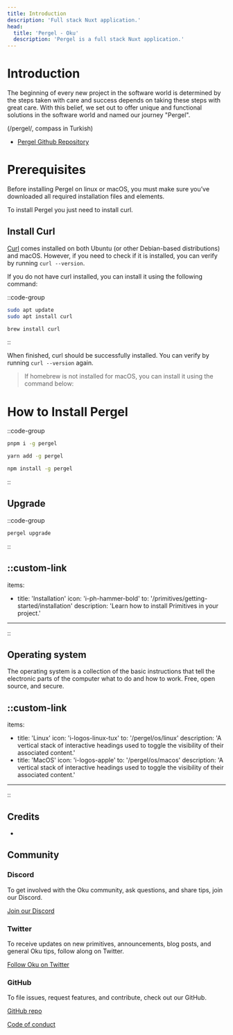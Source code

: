 ```yaml
---
title: Introduction
description: 'Full stack Nuxt application.'
head:
  title: 'Pergel - Oku'
  description: 'Pergel is a full stack Nuxt application.'
---
```


# Introduction

The beginning of every new project in the software world is determined by the steps taken with care and success depends on taking these steps with great care. With this belief, we set out to offer unique and functional solutions in the software world and named our journey "Pergel".

(/pergel/, compass in Turkish)


- [Pergel Github Repository](https://github.com/oku-ui/pergel)

# Prerequisites

Before installing Pergel on linux or macOS, you must make sure you’ve downloaded all required installation files and elements.

To install Pergel you just need to install curl.

## Install Curl

[Curl](os/programs/curl) comes installed on both Ubuntu (or other Debian-based distributions) and macOS. However, if you need to check if it is installed, you can verify by running `curl --version`.

If you do not have curl installed, you can install it using the following command:

::code-group

```sh [linux]
sudo apt update
sudo apt install curl
```

```sh [macos]
brew install curl

```
::

When finished, curl should be successfully installed. You can verify by running `curl --version` again.

> If homebrew is not installed for macOS, you can install it using the command below:


# How to Install Pergel


::code-group

```sh [pnpm]
pnpm i -g pergel
```

```bash [yarn]
yarn add -g pergel

```

```bash [npm]
npm install -g pergel
```

::

## Upgrade

::code-group

```sh [sh]
pergel upgrade
```
::


::custom-link
---
items:
  - title: 'Installation'
    icon: 'i-ph-hammer-bold'
    to: '/primitives/getting-started/installation'
    description: 'Learn how to install Primitives in your project.'
---
::

## Operating system 

The operating system is a collection of the basic instructions that tell the electronic parts of the computer what to do and how to work. Free, open source, and secure.

::custom-link
---
items:
  - title: 'Linux'
    icon: 'i-logos-linux-tux'
    to: '/pergel/os/linux'
    description: 'A vertical stack of interactive headings used to toggle the visibility of their associated content.'
  - title: 'MacOS'
    icon: 'i-logos-apple'
    to: '/pergel/os/macos'
    description: 'A vertical stack of interactive headings used to toggle the visibility of their associated content.'
---
::


## Credits

- 

## Community

### Discord

To get involved with the Oku community, ask questions, and share tips, join our Discord.

[Join our Discord](https://chat.productdevbook.com)

### Twitter

To receive updates on new primitives, announcements, blog posts, and general Oku tips, follow along on Twitter.

[Follow Oku on Twitter](https://twitter.com/oku_ui)

### GitHub

To file issues, request features, and contribute, check out our GitHub.

[GitHub repo](https://github.com/oku-ui/pergel)

[Code of conduct](https://github.com/oku-ui/pergel/blob/main/CODE_OF_CONDUCT.md)